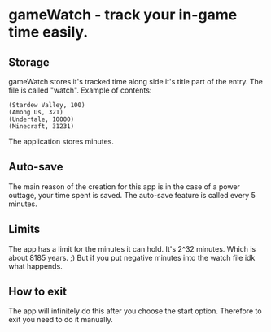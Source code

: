 # gameWatch - track your in-game time easily.

## Storage
gameWatch stores it's tracked time along side it's title part of the entry.
The file is called "watch".
Example of contents:
```
(Stardew Valley, 100)
(Among Us, 321)
(Undertale, 10000)
(Minecraft, 31231)
```
The application stores minutes.

## Auto-save
The main reason of the creation for this app is in the case of a power outtage, your time spent is saved.
The auto-save feature is called every 5 minutes.

## Limits
The app has a limit for the minutes it can hold. It's 2^32 minutes. Which is about 8185 years. ;)
But if you put negative minutes into the watch file idk what happends.

## How to exit
The app will infinitely do this after you choose the start option. Therefore to exit you need to do it manually.
